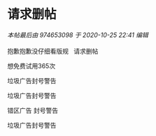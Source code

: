 # 请求删帖


<i class="pstatus"> 本帖最后由 974653098 于 2020-10-25 22:41 编辑 </i><br />
<br />
抱歉抱歉没仔细看版规&nbsp; &nbsp;请求删帖

想免费试用365次

垃圾广告封号警告

垃圾广告封号警告

错区广告 封号警告

垃圾广告封号警告
